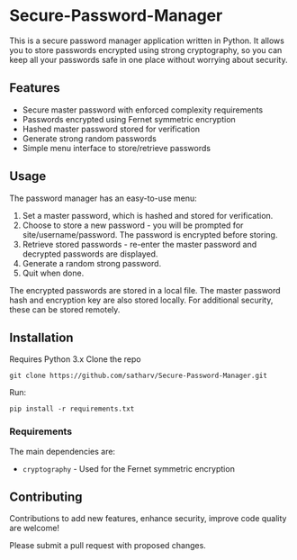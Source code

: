 # Secure-Password-Manager

This is a secure password manager application written in Python. It allows you to store passwords encrypted using strong cryptography, so you can keep all your passwords safe in one place without worrying about security.

## Features

- Secure master password with enforced complexity requirements
- Passwords encrypted using Fernet symmetric encryption
- Hashed master password stored for verification
- Generate strong random passwords
- Simple menu interface to store/retrieve passwords

## Usage

The password manager has an easy-to-use menu:
1. Set a master password, which is hashed and stored for verification.
2. Choose to store a new password - you will be prompted for site/username/password. The password is encrypted before storing.
3. Retrieve stored passwords - re-enter the master password and decrypted passwords are displayed.
4. Generate a random strong password.
5. Quit when done.

The encrypted passwords are stored in a local file. The master password hash and encryption key are also stored locally. For additional security, these can be stored remotely.

## Installation

Requires Python 3.x
Clone the repo
```
git clone https://github.com/satharv/Secure-Password-Manager.git
```

Run:
```
pip install -r requirements.txt
```

### Requirements
The main dependencies are:

- ```cryptography``` - Used for the Fernet symmetric encryption

## Contributing
Contributions to add new features, enhance security, improve code quality are welcome!

Please submit a pull request with proposed changes.
